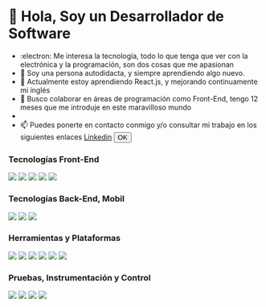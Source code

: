 # 👋 Hola, Soy un Desarrollador de Software
- :electron: Me interesa la tecnología, todo lo que tenga que ver con la electrónica y la programación, son dos cosas que me apasionan
- 📖 Soy una persona autodidacta, y siempre aprendiendo algo nuevo.
- 🌱 Actualmente estoy aprendiendo React.js, y mejorando continuamente mi inglés
- 🤝 Busco colaborar en áreas de programación como Front-End, tengo 12 meses que me introduje en este maravilloso mundo
- 
- 📫 Puedes ponerte en contacto conmigo y/o consultar mi trabajo en los siguientes enlaces
<a title="Go To Linkedin" target="_blank" rel="noopener noreferrer" href="https://www.linkedin.com/in/alejandro-garcia-alonso-596788b8/">Linkedin</a>
<button>OK</button>


### Tecnologías Front-End

<img src="https://img.shields.io/badge/-JavaScript-%23F7DF1E?style=for-the-badge&logo=javascript&logoColor=000"/> <img src="https://img.shields.io/badge/CSS3-1572B6?style=for-the-badge&logo=css3&logoColor=white"/> <img src="https://img.shields.io/badge/HTML5-E34F26?style=for-the-badge&logo=html5&logoColor=white"/> <img src="https://img.shields.io/badge/Pug-E3C29B?style=for-the-badge&logo=pug&logoColor=black"/> <img src=	"https://img.shields.io/badge/Sass-CC6699?style=for-the-badge&logo=sass&logoColor=white"/>

### Tecnologías Back-End, Mobil

<img src="https://img.shields.io/badge/C%23-239120?style=for-the-badge&logo=c-sharp&logoColor=white"/> <img src="https://img.shields.io/badge/MySQL-005C84?style=for-the-badge&logo=mysql&logoColor=white"/> <img src="https://img.shields.io/badge/.NET-512BD4?style=for-the-badge&logo=dotnet&logoColor=white"/>

### Herramientas y Plataformas

<img src="https://img.shields.io/badge/Visual_Studio-5C2D91?style=for-the-badge&logo=visual%20studio&logoColor=white"/> <img src="https://img.shields.io/badge/VSCode-0078D4?style=for-the-badge&logo=visual%20studio%20code&logoColor=white"/> <img src="https://img.shields.io/badge/GIT-E44C30?style=for-the-badge&logo=git&logoColor=white"/> <img src="https://img.shields.io/badge/GitHub-100000?style=for-the-badge&logo=github&logoColor=white"/> <img src="https://img.shields.io/badge/Xamarin-3498DB?style=for-the-badge&logo=xamarin&logoColor=white"/> <img src="https://img.shields.io/badge/Windows-0078D6?style=for-the-badge&logo=windows&logoColor=white"/>    

### Pruebas, Instrumentación y Control

<img src="https://img.shields.io/badge/labview-FFE600?style=for-the-badge&logo=labview&logoColor=black"/> <img src="https://img.shields.io/badge/cvi-00979c?style=for-the-badge&logo=cvi&logoColor=white"/> <img src="https://img.shields.io/badge/cvi-00979c?style=for-the-badge&logo=cvi&logoColor=white"/> <img src="https://img.shields.io/badge/teststand-00979c?style=for-the-badge&logo=teststand&logoColor=white"/> <img src=""/> <img src=""/> <img src=""/>
